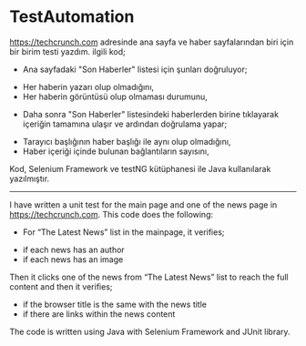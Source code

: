 # TestAutomation

https://techcrunch.com adresinde ana sayfa ve haber sayfalarından biri için bir birim testi yazdım. ilgili kod;

- Ana sayfadaki "Son Haberler" listesi için şunları doğruluyor;

* Her haberin yazarı olup olmadığını,
* Her haberin görüntüsü olup olmaması durumunu,

- Daha sonra "Son Haberler" listesindeki haberlerden birine tıklayarak içeriğin tamamına ulaşır ve ardından doğrulama yapar;

* Tarayıcı başlığının haber başlığı ile aynı olup olmadığını,
* Haber içeriği içinde bulunan bağlantıların sayısını,

Kod, Selenium Framework ve testNG kütüphanesi ile Java kullanılarak yazılmıştır.

*****

I have written a unit test for the main page and one of the news page in https://techcrunch.com. This code does the following:

- For “The Latest News” list in the mainpage, it verifies;

* if each news has an author
* if each news has an image

Then it clicks one of the news from “The Latest News” list to reach the full content and then it verifies;

* if the browser title is the same with the news title
* if there are links within the news content

The code is written using Java with Selenium Framework and JUnit library.

